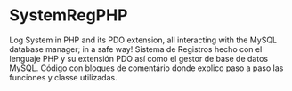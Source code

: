 # SystemRegPHP
Log System in PHP and its PDO extension, all interacting with the MySQL database manager; in a safe way! Sistema de Registros hecho con el lenguaje PHP y su extensión PDO así como el gestor de base de datos MySQL. Código con bloques de comentário donde explico paso a paso las funciones y classe utilizadas. 
